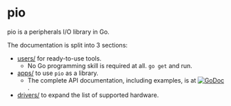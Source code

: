 # pio

pio is a peripherals I/O library in Go.

The documentation is split into 3 sections:
* [users/](users/) for ready-to-use tools.
  * No Go programming skill is required at all. `go get` and run.
* [apps/](apps/) to use `pio` as a library.
  * The complete API documentation, including examples, is at
    [![GoDoc](https://godoc.org/github.com/maruel/dlibox/go/pio?status.svg)](https://godoc.org/github.com/maruel/dlibox/go/pio).
* [drivers/](drivers/) to expand the list of supported hardware.
